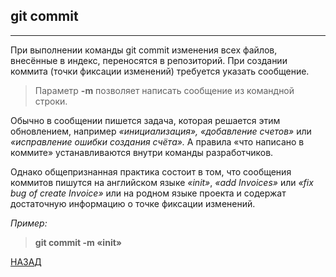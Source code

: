 ## **git commit**

---

При выполнении команды git commit изменения всех файлов, внесённые в индекс, переносятся в репозиторий. При создании коммита (точки фиксации изменений) требуется указать сообщение.

>Параметр **-m** позволяет написать сообщение из командной строки.

Обычно в сообщении пишется задача, которая решается этим обновлением, например *«инициализация», «добавление счетов»* или *«исправление ошибки создания счёта».* А правила «что написано в коммите» устанавливаются внутри команды разработчиков.

Однако общепризнанная практика состоит в том, что сообщения коммитов пишутся на английском языке *«init»*, *«add Invoices»* или *«fix bug of create Invoice»* или на родном языке проекта и содержат достаточную информацию о точке фиксации изменений.

*Пример:*
> **git commit -m «init»**

[НАЗАД](./README.md)
